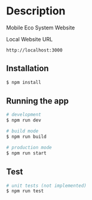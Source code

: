 # Description

Mobile Eco System Website

Local Website URL

    http://localhost:3000

## Installation

```bash
$ npm install
```

## Running the app

```bash
# development
$ npm run dev

# build mode
$ npm run build

# production mode
$ npm run start
```

## Test

```bash
# unit tests (not implemented)
$ npm run test
```
